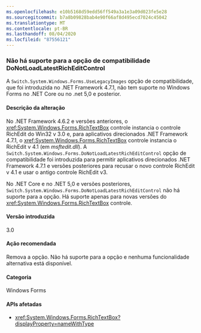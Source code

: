 ```yaml
---
ms.openlocfilehash: e10b5168d59edd56ff549a3a1e3a09d023fe5e28
ms.sourcegitcommit: b7a8b09828bab4e90f66af8d495ecd7024c45042
ms.translationtype: MT
ms.contentlocale: pt-BR
ms.lasthandoff: 08/04/2020
ms.locfileid: "87556121"
---
```

### <a name="donotloadlatestricheditcontrol-compatibility-switch-not-supported"></a>Não há suporte para a opção de compatibilidade DoNotLoadLatestRichEditControl

A `Switch.System.Windows.Forms.UseLegacyImages` opção de compatibilidade, que foi introduzida no .NET Framework 4.7.1, não tem suporte no Windows Forms no .NET Core ou no .net 5,0 e posterior.

#### <a name="change-description"></a>Descrição da alteração

No .NET Framework 4.6.2 e versões anteriores, o <xref:System.Windows.Forms.RichTextBox> controle instancia o controle RichEdit do Win32 v 3.0 e, para aplicativos direcionados .NET Framework 4.7.1, o <xref:System.Windows.Forms.RichTextBox> controle instancia o RichEdit v 4.1 (em *msftedit.dll*). A `Switch.System.Windows.Forms.DoNotLoadLatestRichEditControl` opção de compatibilidade foi introduzida para permitir aplicativos direcionados .NET Framework 4.7.1 e versões posteriores para recusar o novo controle RichEdit v 4.1 e usar o antigo controle RichEdit v3.

No .NET Core e no .NET 5,0 e versões posteriores, `Switch.System.Windows.Forms.DoNotLoadLatestRichEditControl` não há suporte para a opção. Há suporte apenas para novas versões do <xref:System.Windows.Forms.RichTextBox> controle.

#### <a name="version-introduced"></a>Versão introduzida

3.0

#### <a name="recommended-action"></a>Ação recomendada

Remova a opção. Não há suporte para a opção e nenhuma funcionalidade alternativa está disponível.

#### <a name="category"></a>Categoria

Windows Forms

#### <a name="affected-apis"></a>APIs afetadas

- <xref:System.Windows.Forms.RichTextBox?displayProperty=nameWithType>

<!-- 

#### Affected APIs

-  `T:System.Windows.Forms.RichTextBox` 

-->
